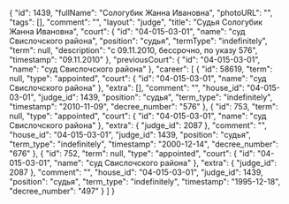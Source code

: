{
    "id": 1439,
    "fullName": "Сологубик Жанна Ивановна",
    "photoURL": "",
    "tags": [],
    "comment": "",
    "layout": "judge",
    "title": "Судья Сологубик Жанна Ивановна",
    "court": {
        "id": "04-015-03-01",
        "name": "суд Свислочского района",
        "position": "судья",
        "termType": "indefinitely",
        "term": null,
        "description": "c 09.11.2010, бессрочно, по указу 576",
        "timestamp": "09.11.2010"
    },
    "previousCourt": {
        "id": "04-015-03-01",
        "name": "суд Свислочского района"
    },
    "career": [
        {
            "id": 58619,
            "term": null,
            "type": "appointed",
            "court": {
                "id": "04-015-03-01",
                "name": "суд Свислочского района"
            },
            "extra": [],
            "comment": "",
            "house_id": "04-015-03-01",
            "judge_id": 1439,
            "position": "судья",
            "term_type": "indefinitely",
            "timestamp": "2010-11-09",
            "decree_number": "576"
        },
        {
            "id": 753,
            "term": null,
            "type": "appointed",
            "court": {
                "id": "04-015-03-01",
                "name": "суд Свислочского района"
            },
            "extra": {
                "judge_id": 2087
            },
            "comment": "",
            "house_id": "04-015-03-01",
            "judge_id": 1439,
            "position": "судья",
            "term_type": "indefinitely",
            "timestamp": "2000-12-14",
            "decree_number": "676"
        },
        {
            "id": 752,
            "term": null,
            "type": "appointed",
            "court": {
                "id": "04-015-03-01",
                "name": "суд Свислочского района"
            },
            "extra": {
                "judge_id": 2087
            },
            "comment": "",
            "house_id": "04-015-03-01",
            "judge_id": 1439,
            "position": "судья",
            "term_type": "indefinitely",
            "timestamp": "1995-12-18",
            "decree_number": "497"
        }
    ]
}